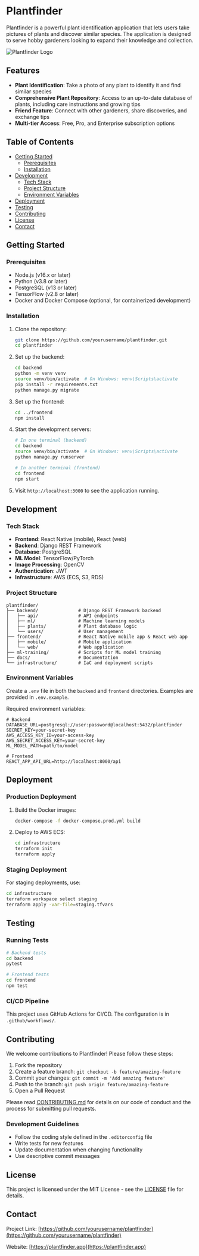 # Plantfinder

Plantfinder is a powerful plant identification application that lets users take pictures of plants and discover similar species. The application is designed to serve hobby gardeners looking to expand their knowledge and collection.

![Plantfinder Logo](assets/logo.png)

## Features

- **Plant Identification**: Take a photo of any plant to identify it and find similar species
- **Comprehensive Plant Repository**: Access to an up-to-date database of plants, including care instructions and growing tips
- **Friend Feature**: Connect with other gardeners, share discoveries, and exchange tips
- **Multi-tier Access**: Free, Pro, and Enterprise subscription options

## Table of Contents

- [Getting Started](#getting-started)
  - [Prerequisites](#prerequisites)
  - [Installation](#installation)
- [Development](#development)
  - [Tech Stack](#tech-stack)
  - [Project Structure](#project-structure)
  - [Environment Variables](#environment-variables)
- [Deployment](#deployment)
- [Testing](#testing)
- [Contributing](#contributing)
- [License](#license)
- [Contact](#contact)

## Getting Started

### Prerequisites

- Node.js (v16.x or later)
- Python (v3.8 or later)
- PostgreSQL (v13 or later)
- TensorFlow (v2.8 or later)
- Docker and Docker Compose (optional, for containerized development)

### Installation

1. Clone the repository:
   ```bash
   git clone https://github.com/yourusername/plantfinder.git
   cd plantfinder
   ```

2. Set up the backend:
   ```bash
   cd backend
   python -m venv venv
   source venv/bin/activate  # On Windows: venv\Scripts\activate
   pip install -r requirements.txt
   python manage.py migrate
   ```

3. Set up the frontend:
   ```bash
   cd ../frontend
   npm install
   ```

4. Start the development servers:
   ```bash
   # In one terminal (backend)
   cd backend
   source venv/bin/activate  # On Windows: venv\Scripts\activate
   python manage.py runserver
   
   # In another terminal (frontend)
   cd frontend
   npm start
   ```

5. Visit `http://localhost:3000` to see the application running.

## Development

### Tech Stack

- **Frontend**: React Native (mobile), React (web)
- **Backend**: Django REST Framework
- **Database**: PostgreSQL
- **ML Model**: TensorFlow/PyTorch
- **Image Processing**: OpenCV
- **Authentication**: JWT
- **Infrastructure**: AWS (ECS, S3, RDS)

### Project Structure

```
plantfinder/
├── backend/               # Django REST Framework backend
│   ├── api/               # API endpoints
│   ├── ml/                # Machine learning models
│   ├── plants/            # Plant database logic
│   └── users/             # User management
├── frontend/              # React Native mobile app & React web app
│   ├── mobile/            # Mobile application
│   └── web/               # Web application
├── ml-training/           # Scripts for ML model training
├── docs/                  # Documentation
└── infrastructure/        # IaC and deployment scripts
```

### Environment Variables

Create a `.env` file in both the `backend` and `frontend` directories. Examples are provided in `.env.example`.

Required environment variables:

```
# Backend
DATABASE_URL=postgresql://user:password@localhost:5432/plantfinder
SECRET_KEY=your-secret-key
AWS_ACCESS_KEY_ID=your-access-key
AWS_SECRET_ACCESS_KEY=your-secret-key
ML_MODEL_PATH=path/to/model

# Frontend
REACT_APP_API_URL=http://localhost:8000/api
```

## Deployment

### Production Deployment

1. Build the Docker images:
   ```bash
   docker-compose -f docker-compose.prod.yml build
   ```

2. Deploy to AWS ECS:
   ```bash
   cd infrastructure
   terraform init
   terraform apply
   ```

### Staging Deployment

For staging deployments, use:

```bash
cd infrastructure
terraform workspace select staging
terraform apply -var-file=staging.tfvars
```

## Testing

### Running Tests

```bash
# Backend tests
cd backend
pytest

# Frontend tests
cd frontend
npm test
```

### CI/CD Pipeline

This project uses GitHub Actions for CI/CD. The configuration is in `.github/workflows/`.

## Contributing

We welcome contributions to Plantfinder! Please follow these steps:

1. Fork the repository
2. Create a feature branch: `git checkout -b feature/amazing-feature`
3. Commit your changes: `git commit -m 'Add amazing feature'`
4. Push to the branch: `git push origin feature/amazing-feature`
5. Open a Pull Request

Please read [CONTRIBUTING.md](CONTRIBUTING.md) for details on our code of conduct and the process for submitting pull requests.

### Development Guidelines

- Follow the coding style defined in the `.editorconfig` file
- Write tests for new features
- Update documentation when changing functionality
- Use descriptive commit messages

## License

This project is licensed under the MIT License - see the [LICENSE](LICENSE) file for details.

## Contact

Project Link: [https://github.com/yourusername/plantfinder](https://github.com/yourusername/plantfinder)

Website: [https://plantfinder.app](https://plantfinder.app)
